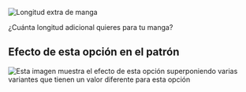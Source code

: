 ![Longitud extra de manga](sleevelengthbonus.svg)

¿Cuánta longitud adicional quieres para tu manga?

## Efecto de esta opción en el patrón

![Esta imagen muestra el efecto de esta opción superponiendo varias variantes que tienen un valor diferente para esta opción](simone_sleevelengthbonus_sample.svg "Efecto de esta opción en el patrón")
